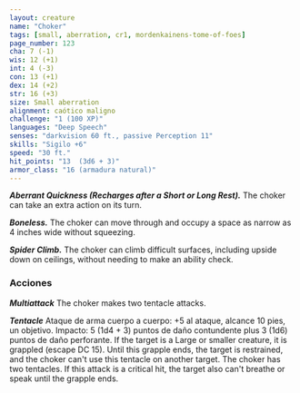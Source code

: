 ```yaml
---
layout: creature
name: "Choker"
tags: [small, aberration, cr1, mordenkainens-tome-of-foes]
page_number: 123
cha: 7 (-1)
wis: 12 (+1)
int: 4 (-3)
con: 13 (+1)
dex: 14 (+2)
str: 16 (+3)
size: Small aberration
alignment: caótico maligno
challenge: "1 (100 XP)"
languages: "Deep Speech"
senses: "darkvision 60 ft., passive Perception 11"
skills: "Sigilo +6"
speed: "30 ft."
hit_points: "13  (3d6 + 3)"
armor_class: "16 (armadura natural)"
---
```


***Aberrant Quickness (Recharges after a Short or Long Rest).*** The choker can take an extra action on its turn.

***Boneless.*** The choker can move through and occupy a space as narrow as 4 inches wide without squeezing.

***Spider Climb.*** The choker can climb difficult surfaces, including upside down on ceilings, without needing to make an ability check.

### Acciones

***Multiattack*** The choker makes two tentacle attacks.

***Tentacle*** Ataque de arma cuerpo a cuerpo: +5 al ataque, alcance 10 pies, un objetivo. Impacto: 5 (1d4 + 3) puntos de daño contundente plus 3 (1d6) puntos de daño perforante. If the target is a Large or smaller creature, it is grappled (escape DC 15). Until this grapple ends, the target is restrained, and the choker can't use this tentacle on another target. The choker has two tentacles. If this attack is a critical hit, the target also can't breathe or speak until the grapple ends.